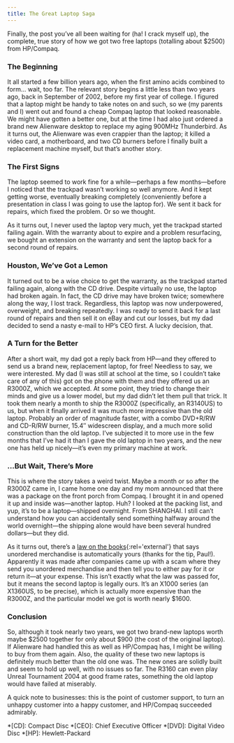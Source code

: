 ```yaml
---
title: The Great Laptop Saga
---
```

Finally, the post you’ve all been waiting for (ha! I crack myself up), the complete, true story of how we got two free laptops (totalling about $2500) from HP/Compaq.

### The Beginning
It all started a few billion years ago, when the first amino acids combined to form… wait, too far. The relevant story begins a little less than two years ago, back in September of 2002, before my first year of college. I figured that a laptop might be handy to take notes on and such, so we (my parents and I) went out and found a cheap Compaq laptop that looked reasonable. We might have gotten a better one, but at the time I had also just ordered a brand new Alienware desktop to replace my aging 900MHz Thunderbird. As it turns out, the Alienware was even crappier than the laptop; it killed a video card, a motherboard, and two CD burners before I finally built a replacement machine myself, but that’s another story.

### The First Signs
The laptop seemed to work fine for a while—perhaps a few months—before I noticed that the trackpad wasn’t working so well anymore. And it kept getting worse, eventually breaking completely (conveniently before a presentation in class I was going to use the laptop for). We sent it back for repairs, which fixed the problem. Or so we thought.

As it turns out, I never used the laptop very much, yet the trackpad started failing again. With the warranty about to expire and a problem resurfacing, we bought an extension on the warranty and sent the laptop back for a second round of repairs.

### Houston, We’ve Got a Lemon
It turned out to be a wise choice to get the warranty, as the trackpad started failing again, along with the CD drive. Despite virtually no use, the laptop had broken again. In fact, the CD drive may have broken twice; somewhere along the way, I lost track. Regardless, this laptop was now underpowered, overweight, and breaking repeatedly. I was ready to send it back for a last round of repairs and then sell it on eBay and cut our losses, but my dad decided to send a nasty e-mail to HP’s CEO first. A lucky decision, that.

### A Turn for the Better
After a short wait, my dad got a reply back from HP—and they offered to send us a brand new, replacement laptop, for free! Needless to say, we were interested. My dad (I was still at school at the time, so I couldn’t take care of any of this) got on the phone with them and they offered us an R3000Z, which we accepted. At some point, they tried to change their minds and give us a lower model, but my dad didn’t let them pull that trick. It took them nearly a month to ship the R3000Z (specifically, an R3140US) to us, but when it finally arrived it was much more impressive than the old laptop. Probably an order of magnitude faster, with a combo DVD+R/RW and CD-R/RW burner, 15.4″ widescreen display, and a much more solid construction than the old laptop. I’ve subjected it to more use in the few months that I’ve had it than I gave the old laptop in two years, and the new one has held up nicely—it’s even my primary machine at work.

### …But Wait, There’s More
This is where the story takes a weird twist. Maybe a month or so after the R3000Z came in, I came home one day and my mom announced that there was a package on the front porch from Compaq. I brought it in and opened it up and inside was—another laptop. Huh? I looked at the packing list, and yup, it’s to be a laptop—shipped overnight. From SHANGHAI. I still can’t understand how you can accidentally send something halfway around the world overnight—the shipping alone would have been several hundred dollars—but they did.

As it turns out, there’s a [law on the books](https://www.consumer.ftc.gov/articles/what-do-if-youre-billed-things-you-never-got-or-you-get-unordered-products "Federal Trade Commission: Unordered Merchandise"){:rel='external'} that says unordered merchandise is automatically yours (thanks for the tip, Paul!). Apparently it was made after companies came up with a scam where they send you unordered merchandise and then tell you to either pay for it or return it—at your expense. This isn’t exactly what the law was passed for, but it means the second laptop is legally ours. It’s an X1000 series (an X1360US, to be precise), which is actually more expensive than the R3000Z, and the particular model we got is worth nearly $1600.

### Conclusion
So, although it took nearly two years, we got two brand-new laptops worth maybe $2500 together for only about $900 (the cost of the original laptop). If Alienware had handled this as well as HP/Compaq has, I might be willing to buy from them again. Also, the quality of these two new laptops is definitely much better than the old one was. The new ones are solidly built and seem to hold up well, with no issues so far. The R3160 can even play Unreal Tournament 2004 at good frame rates, something the old laptop would have failed at miserably.

A quick note to businesses: this is the point of customer support, to turn an unhappy customer into a happy customer, and HP/Compaq succeeded admirably.

*[CD]: Compact Disc
*[CEO]: Chief Executive Officer
*[DVD]: Digital Video Disc
*[HP]: Hewlett-Packard